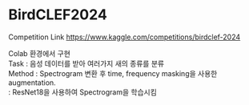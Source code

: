 # BirdCLEF2024

Competition Link
https://www.kaggle.com/competitions/birdclef-2024

Colab 환경에서 구현  
Task : 음성 데이터를 받아 여러가지 새의 종류를 분류  
Method : Spectrogram 변환 후 time, frequency masking을 사용한 augmentation.  
       : ResNet18을 사용하여 Spectrogram을 학습시킴  
